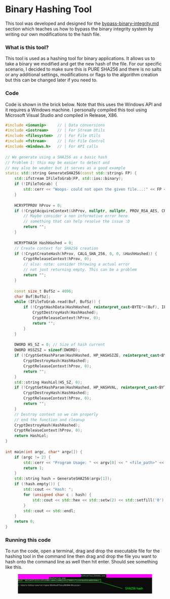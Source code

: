# Binary Hashing Tool

This tool was developed and designed for the [bypass-binary-integrity.md](../../level-2-all-walkthroughs/section-1.0-binary-integrity-system/bypass-binary-integrity.md "mention") section which teaches us how to bypass the binary integrity system by writing our own modifications to the hash file.

### What is this tool?

This tool is used as a hashing tool for binary applications. It allows us to take a binary we modified and get the new hash of the file. For our specific scenario, I decided to make sure this is PURE SHA256 and there is no salts or any additional settings, modifications or flags to the algorithm creation but this can be changed later if you need to.

### Code

Code is shown in the brick below. Note that this uses the Windows API and it requires a Windows machine. I personally compiled this tool using Microsoft Visual Studio and compiled in Release, X86.

```cpp
#include <iomanip>     // | Data conversions
#include <iostream>    // | For Stream Utils
#include <filesystem>  // | For File Utils
#include <fstream>     // | For File Control
#include <Windows.h>   // | For API calls

// We generate using a SHA256 as a basic hash
// Problem 1: this may be easier to detect and 
// may also be weaker but it serves as a good example 
static std::string GenerateSHA256(const std::string& FP) {
    std::ifstream IFileToGrab(FP, std::ios::binary);
    if (!IFileToGrab) {
        std::cerr << "Woops- could not open the given file...:" << FP << std::endl;
    }

    HCRYPTPROV hProv = 0;
    if (!CryptAcquireContext(&hProv, nullptr, nullptr, PROV_RSA_AES, CRYPT_VERIFYCONTEXT)) {
        // Maybe consider a non informative error here
        // something that can help resolve the issue :D
        return "";
    }

    HCRYPTHASH HashHashed = 0;
    // Create context for SHA256 creation
    if (!CryptCreateHash(hProv, CALG_SHA_256, 0, 0, &HashHashed)) {
        CryptReleaseContext(hProv, 0);
        // also: note: consider throwing a actual error
        // not just returning empty. This can be a problem
        return "";
    }

    const size_t BufSz = 4096;
    char Buf[BufSz];
    while (IFileToGrab.read(Buf, BufSz)) {
        if (!CryptHashData(HashHashed, reinterpret_cast<BYTE*>(Buf), IFileToGrab.gcount(), 0)) {
            CryptDestroyHash(HashHashed);
            CryptReleaseContext(hProv, 0);
            return "";
        }
    }

    DWORD HS_SZ = 0; // Size of hash current
    DWORD HSSZSZ = sizeof(DWORD);
    if (!CryptGetHashParam(HashHashed, HP_HASHSIZE, reinterpret_cast<BYTE*>(&HS_SZ), &HSSZSZ, 0)) {
        CryptDestroyHash(HashHashed);
        CryptReleaseContext(hProv, 0);
        return "";
    }
    std::string HashLol(HS_SZ, 0);
    if (!CryptGetHashParam(HashHashed, HP_HASHVAL, reinterpret_cast<BYTE*>(&HashLol[0]), &HS_SZ, 0)) {
        CryptDestroyHash(HashHashed);
        CryptReleaseContext(hProv, 0);
        return "";
    }
    // Destroy context so we can properly 
    // end the function and cleanup
    CryptDestroyHash(HashHashed);
    CryptReleaseContext(hProv, 0);
    return HashLol;
}

int main(int argc, char* argv[]) {
    if (argc != 2) {
        std::cerr << "Program Usage: " << argv[0] << " <file_path>" << std::endl;
        return 1;
    }
    std::string hash = GenerateSHA256(argv[1]);
    if (!hash.empty()) {
        std::cout << "Hash: ";
        for (unsigned char c : hash) {
            std::cout << std::hex << std::setw(2) << std::setfill('0') << static_cast<int>(c);
        }
        std::cout << std::endl;
    }
    return 0;
}
```

### Running this code&#x20;

To run the code, open a terminal, drag and drop the executable file for the hashing tool in the command line then drag and drop the file you want to hash onto the command line as well then hit enter. Should see something like this.

<figure><img src="../../../../.gitbook/assets/SHA256hash.png" alt=""><figcaption></figcaption></figure>
